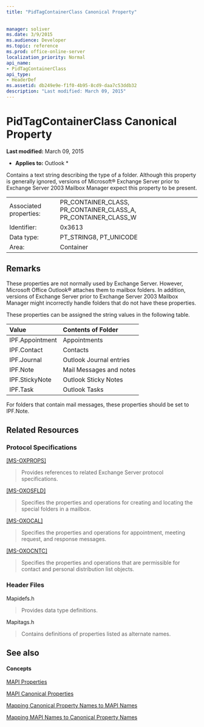 ```yaml
---
title: "PidTagContainerClass Canonical Property"
 
 
manager: soliver
ms.date: 3/9/2015
ms.audience: Developer
ms.topic: reference
ms.prod: office-online-server
localization_priority: Normal
api_name:
- PidTagContainerClass
api_type:
- HeaderDef
ms.assetid: db249e9e-f1f0-4b95-8cd9-daa7c53ddb32
description: "Last modified: March 09, 2015"
---
```


# PidTagContainerClass Canonical Property

 **Last modified:** March 09, 2015 
  
 * **Applies to:** Outlook * 
  
Contains a text string describing the type of a folder. Although this property is generally ignored, versions of Microsoft® Exchange Server prior to Exchange Server 2003 Mailbox Manager expect this property to be present.
  
|||
|:-----|:-----|
|Associated properties:  <br/> |PR_CONTAINER_CLASS, PR_CONTAINER_CLASS_A, PR_CONTAINER_CLASS_W  <br/> |
|Identifier:  <br/> |0x3613  <br/> |
|Data type:  <br/> |PT_STRING8, PT_UNICODE  <br/> |
|Area:  <br/> |Container  <br/> |
   
## Remarks

These properties are not normally used by Exchange Server. However, Microsoft Office Outlook® attaches them to mailbox folders. In addition, versions of Exchange Server prior to Exchange Server 2003 Mailbox Manager might incorrectly handle folders that do not have these properties.
  
These properties can be assigned the string values in the following table.
  
|**Value**|**Contents of Folder**|
|:-----|:-----|
|IPF.Appointment  <br/> |Appointments  <br/> |
|IPF.Contact  <br/> |Contacts  <br/> |
|IPF.Journal  <br/> |Outlook Journal entries  <br/> |
|IPF.Note  <br/> |Mail Messages and notes  <br/> |
|IPF.StickyNote  <br/> |Outlook Sticky Notes  <br/> |
|IPF.Task  <br/> |Outlook Tasks  <br/> |
   
For folders that contain mail messages, these properties should be set to IPF.Note.
  
## Related Resources

### Protocol Specifications

[[MS-OXPROPS]](http://msdn.microsoft.com/library/f6ab1613-aefe-447d-a49c-18217230b148%28Office.15%29.aspx)
  
> Provides references to related Exchange Server protocol specifications.
    
[[MS-OXOSFLD]](http://msdn.microsoft.com/library/a60e9c16-2ba8-424b-b60c-385a8a2837cb%28Office.15%29.aspx)
  
> Specifies the properties and operations for creating and locating the special folders in a mailbox.
    
[[MS-OXOCAL]](http://msdn.microsoft.com/library/09861fde-c8e4-4028-9346-e7c214cfdba1%28Office.15%29.aspx)
  
> Specifies the properties and operations for appointment, meeting request, and response messages.
    
[[MS-OXOCNTC]](http://msdn.microsoft.com/library/9b636532-9150-4836-9635-9c9b756c9ccf%28Office.15%29.aspx)
  
> Specifies the properties and operations that are permissible for contact and personal distribution list objects.
    
### Header Files

Mapidefs.h
  
> Provides data type definitions.
    
Mapitags.h
  
> Contains definitions of properties listed as alternate names.
    
## See also

#### Concepts

[MAPI Properties](mapi-properties.md)
  
[MAPI Canonical Properties](mapi-canonical-properties.md)
  
[Mapping Canonical Property Names to MAPI Names](mapping-canonical-property-names-to-mapi-names.md)
  
[Mapping MAPI Names to Canonical Property Names](mapping-mapi-names-to-canonical-property-names.md)

